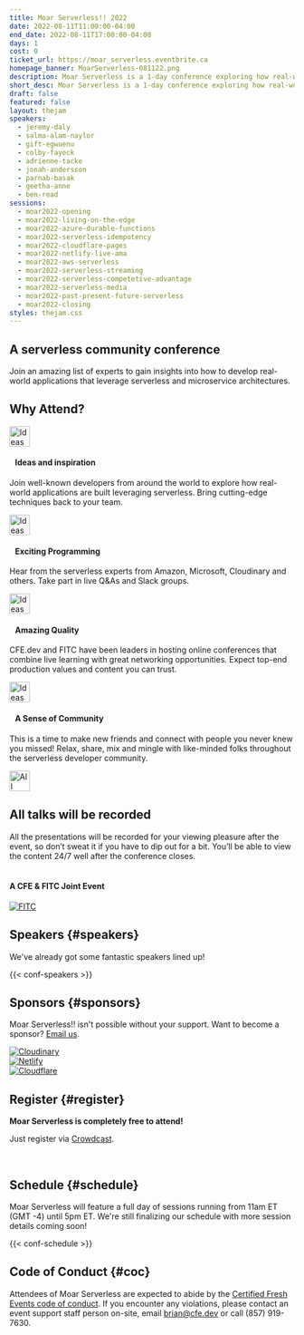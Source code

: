 ```yaml
---
title: Moar Serverless!! 2022
date: 2022-08-11T11:00:00-04:00
end_date: 2022-08-11T17:00:00-04:00
days: 1
cost: 0
ticket_url: https://moar_serverless.eventbrite.ca
homepage_banner: MoarServerless-081122.png
description: Moar Serverless is a 1-day conference exploring how real-world applications are built leveraging serverless and microservice architectures.
short_desc: Moar Serverless is a 1-day conference exploring how real-world applications are built leveraging serverless.
draft: false
featured: false
layout: thejam
speakers:
  - jeremy-daly
  - salma-alam-naylor
  - gift-egwuenu
  - colby-fayock
  - adrienne-tacke
  - jonah-andersson
  - parnab-basak
  - geetha-anne
  - ben-read
sessions:
  - moar2022-opening
  - moar2022-living-on-the-edge
  - moar2022-azure-durable-functions
  - moar2022-serverless-idempotency
  - moar2022-cloudflare-pages
  - moar2022-netlify-live-ama
  - moar2022-aws-serverless
  - moar2022-serverless-streaming
  - moar2022-serverless-competetive-advantage
  - moar2022-serverless-media
  - moar2022-past-present-future-serverless
  - moar2022-closing
styles: thejam.css
---
```


## A serverless community conference

Join an amazing list of experts to gain insights into how to develop real-world applications that leverage serverless and microservice architectures.

## Why Attend?

<div class="container px-6 mx-auto mt-8">
  <div class="grid gap-8 lg:grid-cols-2">
    <article>
      <div class="flex items-center mb-8">
      <p><img src="/img/thejam/iconmonstr-idea-7-1.svg" alt="Ideas and Inspiration" width="36" height="36"></p>
      <h4 style="margin-left:.7em">Ideas and inspiration</h4>
      </div>
      <p class="text-base">Join well-known developers from around the world to explore how real-world applications are built leveraging serverless. Bring cutting-edge techniques back to your team.</p>
    </article>
    <article>
      <div class="flex items-center mb-8">
      <p><img src="/img/thejam/iconmonstr-rocket-14-1.svg" alt="Ideas and Inspiration" width="36" height="36"></p>
      <h4 style="margin-left:.7em">Exciting Programming</h4>
      </div>
      <p class="text-base">Hear from the serverless experts from Amazon, Microsoft, Cloudinary and others. Take part in live Q&As and Slack groups.</p>
    </article>
    <article>
      <div class="flex items-center mb-8">
      <p><img src="/img/thejam/iconmonstr-thumb-15-1.svg" alt="Ideas and Inspiration" width="36" height="36"></p>
      <h4 style="margin-left:.7em">Amazing Quality</h4>
      </div>
      <p class="text-base">CFE.dev and FITC have been leaders in hosting online conferences that combine live learning with great networking opportunities. Expect top-end production values and content you can trust.</p>
    </article>
    <article>
      <div class="flex items-center mb-8">
      <p><img src="/img/thejam/iconmonstr-friend-3-1.svg" alt="Ideas and Inspiration" width="36" height="36"></p>
      <h4 style="margin-left:.7em">A Sense of Community</h4>
      </div>
      <p class="text-base">This is a time to make new friends and connect with people you never knew you missed! Relax, share, mix and mingle with like-minded folks throughout the serverless developer community.</p>
    </article>
  </div>
</div>

<section class="border border-gray-300 rounded mt-28">
  <div class="flex flex-col items-center justify-center p-6 pt-6 pb-4 text-center rounded highlight-pattern-signal">
    <span class="flex items-center justify-center flex-shrink-0 w-24 h-24 mr-4 -mt-20 rounded-full bg-lightBlue" aria-hidden="true">
      <img src="/img/thejam/iconmonstr-video-camera-1-1.svg" alt="All talks will be recorded" width="36" height="36">
    </span>
    <h2 class="mt-4 mb-2 text-3xl font-bold leading-tight text-blue">All talks will be recorded</a></h2>
  </div>
  <div class="p-6">
    All the presentations will be recorded for your viewing pleasure after the event, so don’t sweat it if you have to dip out for a bit. You’ll be able to view the content 24/7 well after the conference closes.
  </div>
</section>

<div class="flex items-center justify-center w-full mt-8 mb-8">
<a class="button" style="text-decoration:none;color:#FFF" href="https://www.crowdcast.io/e/serverless22/register" target="_blank">
 Get Your Free Ticket Today!
</a>
</div>

#### A CFE & FITC Joint Event

[![FITC](/img/sponsors/fitc.png)](https://fitc.ca)

## Speakers {#speakers}

We've already got some fantastic speakers lined up!

{{< conf-speakers >}}

## Sponsors {#sponsors}

Moar Serverless!! isn't possible without your support. Want to become a sponsor? [Email us](mailto:brian@certifiedfreshevents.com).

<section>
  <div class="flex grid gap-8 mb-6 lg:grid-cols-2">
    <article class="flex flex-row items-center">
      <div>
        <a href="https://cloudinary.rocks/aaw">
          <img src="/img/sponsors/Cloudinary.png" alt="Cloudinary" />
        </a>
      </div>
    </article>
    <article class="flex flex-row items-center">
      <div>
        <a href="https://netlify.com"><img src="/img/sponsors/netlify.png" alt="Netlify"></a>
      </div>
    </article>
    <article class="flex flex-row items-center">
      <div>
        <a href="https://cloudflare.com"><img src="/img/sponsors/cloudflare.png" alt="Cloudflare"></a>
      </div>
    </article>
  </div>
</section>

## Register {#register}

**Moar Serverless is completely free to attend!**

Just register via [Crowdcast](https://www.crowdcast.io/e/serverless22/register).

<a class="button" style="text-decoration:none;color:#FFF" href="https://www.crowdcast.io/e/serverless22/register" target="_blank">
Register for free today!
</a>

## Schedule {#schedule}

Moar Serverless will feature a full day of sessions running from 11am ET (GMT -4) until 5pm ET. We're still finalizing our schedule with more session details coming soon!

{{< conf-schedule >}}

## Code of Conduct {#coc}

Attendees of Moar Serverless are expected to abide by the [Certified Fresh Events code of conduct](/conduct). If you encounter any violations, please contact an event support staff person on-site, email [brian@cfe.dev](mailto:brian@cfe.dev) or call (857) 919-7630.

